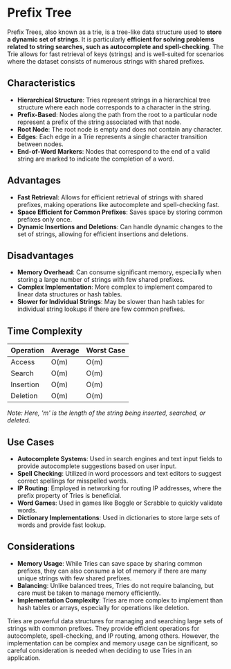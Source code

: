 # Prefix Tree

Prefix Trees, also known as a trie, is a tree-like data structure used to **store a dynamic set of strings**. It is particularly **efficient for solving problems related to string searches, such as autocomplete and spell-checking**. The Trie allows for fast retrieval of keys (strings) and is well-suited for scenarios where the dataset consists of numerous strings with shared prefixes.

## Characteristics

- **Hierarchical Structure**: Tries represent strings in a hierarchical tree structure where each node corresponds to a character in the string.
- **Prefix-Based**: Nodes along the path from the root to a particular node represent a prefix of the string associated with that node.
- **Root Node**: The root node is empty and does not contain any character.
- **Edges**: Each edge in a Trie represents a single character transition between nodes.
- **End-of-Word Markers**: Nodes that correspond to the end of a valid string are marked to indicate the completion of a word.

## Advantages

- **Fast Retrieval**: Allows for efficient retrieval of strings with shared prefixes, making operations like autocomplete and spell-checking fast.
- **Space Efficient for Common Prefixes**: Saves space by storing common prefixes only once.
- **Dynamic Insertions and Deletions**: Can handle dynamic changes to the set of strings, allowing for efficient insertions and deletions.

## Disadvantages

- **Memory Overhead**: Can consume significant memory, especially when storing a large number of strings with few shared prefixes.
- **Complex Implementation**: More complex to implement compared to linear data structures or hash tables.
- **Slower for Individual Strings**: May be slower than hash tables for individual string lookups if there are few common prefixes.

## Time Complexity

| Operation | Average | Worst Case |
| --------- | ------- | ---------- |
| Access    | O(m)    | O(m)       |
| Search    | O(m)    | O(m)       |
| Insertion | O(m)    | O(m)       |
| Deletion  | O(m)    | O(m)       |

_Note: Here, 'm' is the length of the string being inserted, searched, or deleted._

## Use Cases

- **Autocomplete Systems**: Used in search engines and text input fields to provide autocomplete suggestions based on user input.
- **Spell Checking**: Utilized in word processors and text editors to suggest correct spellings for misspelled words.
- **IP Routing**: Employed in networking for routing IP addresses, where the prefix property of Tries is beneficial.
- **Word Games**: Used in games like Boggle or Scrabble to quickly validate words.
- **Dictionary Implementations**: Used in dictionaries to store large sets of words and provide fast lookup.

## Considerations

- **Memory Usage**: While Tries can save space by sharing common prefixes, they can also consume a lot of memory if there are many unique strings with few shared prefixes.
- **Balancing**: Unlike balanced trees, Tries do not require balancing, but care must be taken to manage memory efficiently.
- **Implementation Complexity**: Tries are more complex to implement than hash tables or arrays, especially for operations like deletion.

Tries are powerful data structures for managing and searching large sets of strings with common prefixes. They provide efficient operations for autocomplete, spell-checking, and IP routing, among others. However, the implementation can be complex and memory usage can be significant, so careful consideration is needed when deciding to use Tries in an application.
